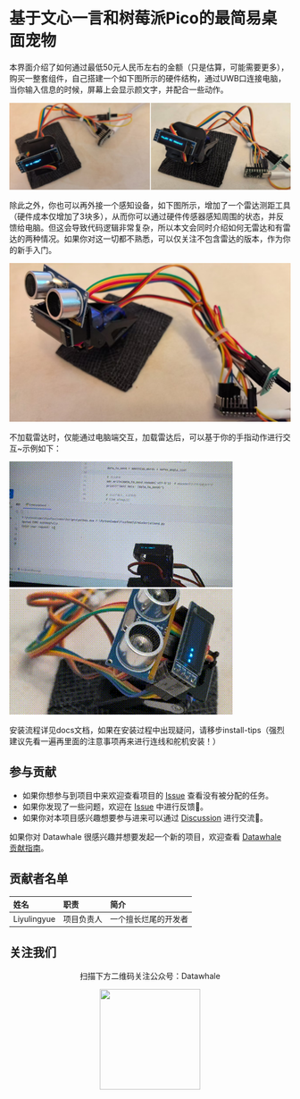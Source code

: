 # 基于文心一言和树莓派Pico的最简易桌面宠物

本界面介绍了如何通过最低50元人民币左右的金额（只是估算，可能需要更多），购买一整套组件，自己搭建一个如下图所示的硬件结构，通过UWB口连接电脑，当你输入信息的时候，屏幕上会显示颜文字，并配合一些动作。

![DesktopPet_demo.png](./docs/Images/DesktopPet_demo.jpg)

除此之外，你也可以再外接一个感知设备，如下图所示，增加了一个雷达测距工具（硬件成本仅增加了3块多），从而你可以通过硬件传感器感知周围的状态，并反馈给电脑。但这会导致代码逻辑非常复杂，所以本文会同时介绍如何无雷达和有雷达的两种情况。如果你对这一切都不熟悉，可以仅关注不包含雷达的版本，作为你的新手入门。

![DesktopPet_demo2.png](./docs/Images/DesktopPet_demo2.jpg)

不加载雷达时，仅能通过电脑端交互，加载雷达后，可以基于你的手指动作进行交互~示例如下：

![DesktopPet_demo.gif](./docs/Images/DesktopPet_demo.gif)
![DesktopPet_demo.gif2](./docs/Images/DesktopPet_demo2.gif)

安装流程详见docs文档，如果在安装过程中出现疑问，请移步install-tips（强烈建议先看一遍再里面的注意事项再来进行连线和舵机安装！）
## 参与贡献

- 如果你想参与到项目中来欢迎查看项目的 [Issue]() 查看没有被分配的任务。
- 如果你发现了一些问题，欢迎在 [Issue]() 中进行反馈🐛。
- 如果你对本项目感兴趣想要参与进来可以通过 [Discussion]() 进行交流💬。

如果你对 Datawhale 很感兴趣并想要发起一个新的项目，欢迎查看 [Datawhale 贡献指南](https://github.com/datawhalechina/DOPMC#%E4%B8%BA-datawhale-%E5%81%9A%E5%87%BA%E8%B4%A1%E7%8C%AE)。

## 贡献者名单

| 姓名 | 职责 | 简介 |
| :----| :---- | :---- |
| Liyulingyue | 项目负责人 | 一个擅长烂尾的开发者 |


## 关注我们

<div align=center>
<p>扫描下方二维码关注公众号：Datawhale</p>
<img src="https://raw.githubusercontent.com/datawhalechina/pumpkin-book/master/res/qrcode.jpeg" width = "180" height = "180">
</div>
